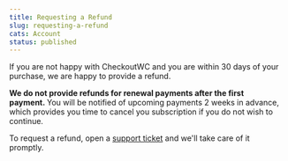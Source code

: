 ```yaml
---
title: Requesting a Refund
slug: requesting-a-refund
cats: Account
status: published
---
```



  <p>
    If you are not happy with CheckoutWC and you are within 30 days of your purchase, we are happy to provide a refund.
  </p>
  <p>
    <strong>We do not provide refunds for renewal payments after the first payment.&nbsp;</strong>You will be notified of upcoming payments 2 weeks in advance, which provides you time to cancel you subscription if you do not wish to continue.
  </p>
  <p>
    To request a refund, open a <a href="https://www.checkoutwc.com/support/">support ticket</a> and we'll take care of it promptly.&nbsp;
  </p>
